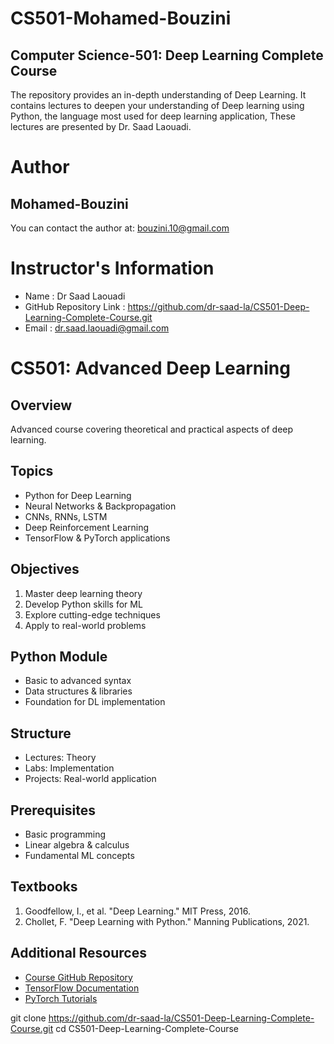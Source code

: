 # CS501-Mohamed-Bouzini
## Computer Science-501: Deep Learning Complete Course
The repository provides an in-depth understanding of Deep Learning. It contains lectures to deepen your understanding of Deep learning using Python, the language most used for deep learning application, These lectures are presented by Dr. Saad Laouadi.
# Author
## Mohamed-Bouzini
You can contact the author at: bouzini.10@gmail.com
# Instructor's Information
- Name : Dr Saad Laouadi 
- GitHub Repository Link : https://github.com/dr-saad-la/CS501-Deep-Learning-Complete-Course.git
- Email :  dr.saad.laouadi@gmail.com
# CS501: Advanced Deep Learning

## Overview
Advanced course covering theoretical and practical aspects of deep learning.

## Topics
- Python for Deep Learning
- Neural Networks & Backpropagation
- CNNs, RNNs, LSTM
- Deep Reinforcement Learning
- TensorFlow & PyTorch applications

## Objectives
1. Master deep learning theory
2. Develop Python skills for ML
3. Explore cutting-edge techniques
4. Apply to real-world problems

## Python Module
- Basic to advanced syntax
- Data structures & libraries
- Foundation for DL implementation

## Structure
- Lectures: Theory
- Labs: Implementation
- Projects: Real-world application

## Prerequisites
- Basic programming
- Linear algebra & calculus
- Fundamental ML concepts
## Textbooks

1. Goodfellow, I., et al. "Deep Learning." MIT Press, 2016.
2. Chollet, F. "Deep Learning with Python." Manning Publications, 2021.

## Additional Resources

- [Course GitHub Repository](https://github.com/university/CS501-DeepLearning)
- [TensorFlow Documentation](https://www.tensorflow.org/docs)
- [PyTorch Tutorials](https://pytorch.org/tutorials/)

git clone https://github.com/dr-saad-la/CS501-Deep-Learning-Complete-Course.git
cd CS501-Deep-Learning-Complete-Course
